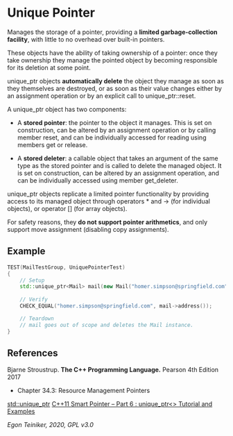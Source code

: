 # Unique Pointer

Manages the storage of a pointer, providing a **limited garbage-collection facility**, 
with little to no overhead over built-in pointers.

These objects have the ability of taking ownership of a pointer: once they 
take ownership they manage the pointed object by becoming responsible for 
its deletion at some point.

unique_ptr objects **automatically delete** the object they manage as soon as 
they themselves are destroyed, or as soon as their value changes either 
by an assignment operation or by an explicit call to unique_ptr::reset.

A unique_ptr object has two components:
* A **stored pointer**: the pointer to the object it manages. This is set 
	on construction, can be altered by an assignment operation or by calling 
	member reset, and can be individually accessed for reading using members 
	get or release.

* A **stored deleter**: a callable object that takes an argument of the same 
	type as the stored pointer and is called to delete the managed object. 
	It is set on construction, can be altered by an assignment operation, 
	and can be individually accessed using member get_deleter.

unique_ptr objects replicate a limited pointer functionality by providing 
access to its managed object through operators * and -> (for individual 
objects), or operator [] (for array objects). 

For safety reasons, they **do not support pointer arithmetics**, and only support 
move assignment (disabling copy assignments).

## Example

```C++
TEST(MailTestGroup, UniquePointerTest)
{
	// Setup
    std::unique_ptr<Mail> mail(new Mail("homer.simpson@springfield.com"));
    
    // Verify
    CHECK_EQUAL("homer.simpson@springfield.com", mail->address());

	// Teardown
    // mail goes out of scope and deletes the Mail instance.
}
```

## References
Bjarne Stroustrup. **The C++ Programming Language.** Pearson 4th Edition 2017
* Chapter 34.3: Resource Management Pointers

[std::unique_ptr](http://www.cplusplus.com/reference/memory/unique_ptr/)
[C++11 Smart Pointer – Part 6 : unique_ptr<> Tutorial and Examples](https://thispointer.com/c11-unique_ptr-tutorial-and-examples/)

*Egon Teiniker, 2020, GPL v3.0*
